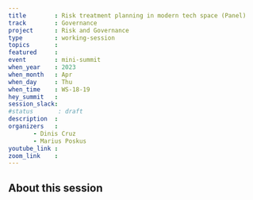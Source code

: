 ```yaml
---
title        : Risk treatment planning in modern tech space (Panel)
track        : Governance
project      : Risk and Governance
type         : working-session
topics       :
featured     :
event        : mini-summit
when_year    : 2023
when_month   : Apr
when_day     : Thu
when_time    : WS-18-19
hey_summit   : 
session_slack:
#status       : draft
description  :
organizers   :
       - Dinis Cruz
       - Marius Poskus
youtube_link :
zoom_link    : 
---
```


## About this session
